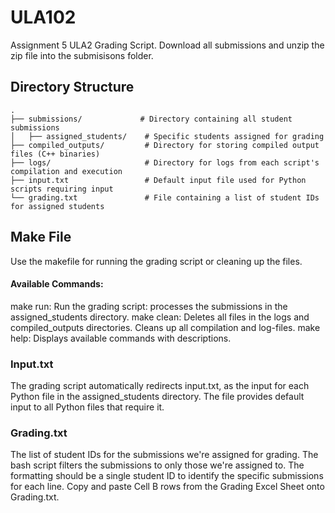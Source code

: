 # ULA102
Assignment 5 ULA2 Grading Script. Download all submissions and unzip the zip file into the submisisons folder.

## Directory Structure
    .
    ├── submissions/             # Directory containing all student submissions
    │   ├── assigned_students/    # Specific students assigned for grading
    ├── compiled_outputs/         # Directory for storing compiled output files (C++ binaries)
    ├── logs/                     # Directory for logs from each script's compilation and execution
    ├── input.txt                 # Default input file used for Python scripts requiring input
    └── grading.txt               # File containing a list of student IDs for assigned students

## Make File
Use the makefile for running the grading script or cleaning up the files. 
#### Available Commands:
make run:
    Run the grading script: processes the submissions in the assigned_students directory.
make clean:
    Deletes all files in the logs and compiled_outputs directories. Cleans up all compilation and log-files.
make help:
    Displays available commands with descriptions.

### Input.txt
The grading script automatically redirects input.txt, as the input for each Python file in the assigned_students directory.
The file provides default input to all Python files that require it.

### Grading.txt
The list of student IDs for the submissions we're assigned for grading. The bash script filters the submissions to only those we're assigned to.
The formatting should be a single student ID to identify the specific submissions for each line. Copy and paste Cell B rows from the Grading Excel Sheet onto Grading.txt.


